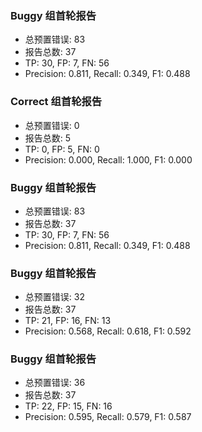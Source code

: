 
### Buggy 组首轮报告
- 总预置错误: 83
- 报告总数: 37
- TP: 30, FP: 7, FN: 56
- Precision: 0.811, Recall: 0.349, F1: 0.488

### Correct 组首轮报告
- 总预置错误: 0
- 报告总数: 5
- TP: 0, FP: 5, FN: 0
- Precision: 0.000, Recall: 1.000, F1: 0.000

### Buggy 组首轮报告
- 总预置错误: 83
- 报告总数: 37
- TP: 30, FP: 7, FN: 56
- Precision: 0.811, Recall: 0.349, F1: 0.488

### Buggy 组首轮报告
- 总预置错误: 32
- 报告总数: 37
- TP: 21, FP: 16, FN: 13
- Precision: 0.568, Recall: 0.618, F1: 0.592

### Buggy 组首轮报告
- 总预置错误: 36
- 报告总数: 37
- TP: 22, FP: 15, FN: 16
- Precision: 0.595, Recall: 0.579, F1: 0.587
